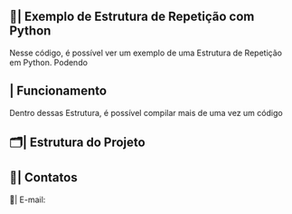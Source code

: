  ## 📑| Exemplo de Estrutura de Repetição com Python 

   Nesse código, é possível ver um exemplo de uma Estrutura de Repetição em Python. Podendo 

 ## | Funcionamento
  
  Dentro dessas Estrutura, é possível compilar mais de uma vez um código
  
 ## 🗂️| Estrutura do Projeto



 ## 📱| Contatos

   📩| E-mail: 
 
